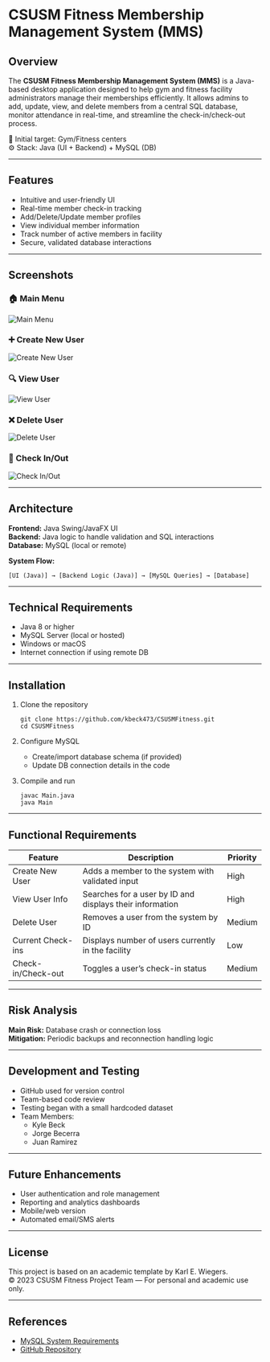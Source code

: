# CSUSM Fitness Membership Management System (MMS)

## Overview

The **CSUSM Fitness Membership Management System (MMS)** is a Java-based desktop application designed to help gym and fitness facility administrators manage their memberships efficiently. It allows admins to add, update, view, and delete members from a central SQL database, monitor attendance in real-time, and streamline the check-in/check-out process.

🎯 Initial target: Gym/Fitness centers  
⚙️ Stack: Java (UI + Backend) + MySQL (DB)

---

## Features

- Intuitive and user-friendly UI  
- Real-time member check-in tracking  
- Add/Delete/Update member profiles  
- View individual member information  
- Track number of active members in facility  
- Secure, validated database interactions  

---


## Screenshots

### 🏠 Main Menu  
![Main Menu](./images/mainmenu.jpg)

### ➕ Create New User  
![Create New User](./images/createuser.jpg)

### 🔍 View User  
![View User](./images/viewuser.jpg)

### ❌ Delete User  
![Delete User](./images/deleteuser.jpg)

### 🔁 Check In/Out  
![Check In/Out](./images/checkin.jpg)



---

## Architecture

**Frontend:** Java Swing/JavaFX UI  
**Backend:** Java logic to handle validation and SQL interactions  
**Database:** MySQL (local or remote)

**System Flow:**

`[UI (Java)] → [Backend Logic (Java)] → [MySQL Queries] → [Database]`

---

## Technical Requirements

- Java 8 or higher  
- MySQL Server (local or hosted)  
- Windows or macOS  
- Internet connection if using remote DB  

---

## Installation

1. Clone the repository

   ```
   git clone https://github.com/kbeck473/CSUSMFitness.git
   cd CSUSMFitness
   ```

2. Configure MySQL

   - Create/import database schema (if provided)
   - Update DB connection details in the code

3. Compile and run

   ```
   javac Main.java
   java Main
   ```

---

## Functional Requirements

| Feature              | Description                                                  | Priority   |
|----------------------|--------------------------------------------------------------|------------|
| Create New User      | Adds a member to the system with validated input             | High       |
| View User Info       | Searches for a user by ID and displays their information     | High       |
| Delete User          | Removes a user from the system by ID                         | Medium     |
| Current Check-ins    | Displays number of users currently in the facility           | Low        |
| Check-in/Check-out   | Toggles a user’s check-in status                             | Medium     |

---

## Risk Analysis

**Main Risk:** Database crash or connection loss  
**Mitigation:** Periodic backups and reconnection handling logic

---

## Development and Testing

- GitHub used for version control  
- Team-based code review  
- Testing began with a small hardcoded dataset  
- Team Members:
  - Kyle Beck
  - Jorge Becerra
  - Juan Ramirez

---

## Future Enhancements

- User authentication and role management  
- Reporting and analytics dashboards  
- Mobile/web version  
- Automated email/SMS alerts  

---

## License

This project is based on an academic template by Karl E. Wiegers.  
© 2023 CSUSM Fitness Project Team — For personal and academic use only.

---

## References

- [MySQL System Requirements](https://dev.mysql.com/doc/mysql-monitor/8.0/en/system-prereqs-reference.html)  
- [GitHub Repository](https://github.com/kbeck473/CSUSMFitness)
